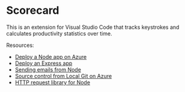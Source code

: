 # Scorecard
This is an extension for Visual Studio Code that tracks keystrokes and calculates productivity statistics over time.

Resources:
- [Deploy a Node app on Azure](https://azure.microsoft.com/en-us/documentation/articles/cloud-services-nodejs-develop-deploy-app/)
- [Deploy an Express app](https://azure.microsoft.com/en-us/documentation/articles/cloud-services-nodejs-develop-deploy-express-app/)
- [Sending emails from Node](http://blog.nodeknockout.com/post/34641712180/sending-email-from-nodejs)
- [Source control from Local Git on Azure](https://azure.microsoft.com/en-us/documentation/articles/web-sites-publish-source-control/)
- [HTTP request library for Node](https://github.com/request/request)